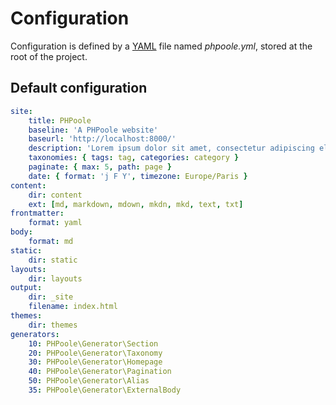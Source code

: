 <!--
layout: documentation.html
-->
# Configuration

Configuration is defined by a [YAML](http://www.yaml.org/spec/1.2/spec.html) file named _phpoole.yml_, stored at the root of the project.

## Default configuration

```yml
site:
    title: PHPoole
    baseline: 'A PHPoole website'
    baseurl: 'http://localhost:8000/'
    description: 'Lorem ipsum dolor sit amet, consectetur adipiscing elit, sed do eiusmod tempor incididunt ut labore et dolore magna aliqua.'
    taxonomies: { tags: tag, categories: category }
    paginate: { max: 5, path: page }
    date: { format: 'j F Y', timezone: Europe/Paris }
content:
    dir: content
    ext: [md, markdown, mdown, mkdn, mkd, text, txt]
frontmatter:
    format: yaml
body:
    format: md
static:
    dir: static
layouts:
    dir: layouts
output:
    dir: _site
    filename: index.html
themes:
    dir: themes
generators:
    10: PHPoole\Generator\Section
    20: PHPoole\Generator\Taxonomy
    30: PHPoole\Generator\Homepage
    40: PHPoole\Generator\Pagination
    50: PHPoole\Generator\Alias
    35: PHPoole\Generator\ExternalBody
```
